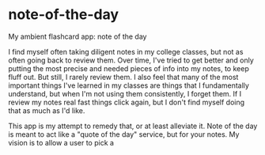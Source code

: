 # note-of-the-day
My ambient flashcard app: note of the day

I find myself often taking diligent notes in my college classes,  but not as often going back to review them. Over time, I've tried to get better and only putting the most precise and needed pieces of info into my notes, to keep fluff out. But still, I rarely review them.
I also feel that many of the most important things I've learned in my classes are things that I fundamentally understand, but when I'm not using them consistently, I forget them. If I review my notes real fast things click again, but I don't find myself doing that as much as I'd like.

This app is my attempt to remedy that, or at least alleviate it. Note of the day is meant to act like a "quote of the day" service, but for your notes. My vision is to allow a user to pick a 
